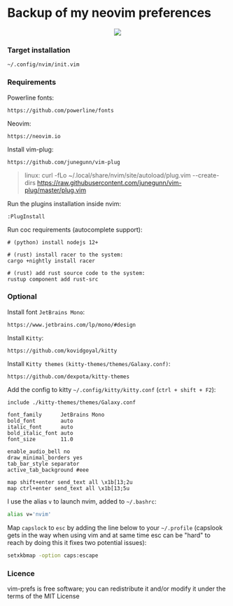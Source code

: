# Backup of my neovim preferences
<p align="center">
  <img src="data/screenshot.png?v=1"/>
</p>

### Target installation
```
~/.config/nvim/init.vim
```

### Requirements

Powerline fonts:
```
https://github.com/powerline/fonts
```

Neovim:
```
https://neovim.io
```

Install vim-plug:
```
https://github.com/junegunn/vim-plug
```
> linux: curl -fLo ~/.local/share/nvim/site/autoload/plug.vim --create-dirs https://raw.githubusercontent.com/junegunn/vim-plug/master/plug.vim

Run the plugins installation inside nvim:
```
:PlugInstall
```

Run coc requirements (autocomplete support):
```
# (python) install nodejs 12+

# (rust) install racer to the system:
cargo +nightly install racer

# (rust) add rust source code to the system:
rustup component add rust-src
```

### Optional
Install font `JetBrains Mono`:
```
https://www.jetbrains.com/lp/mono/#design
```

Install `Kitty`:
```
https://github.com/kovidgoyal/kitty
```

Install `Kitty themes` `(kitty-themes/themes/Galaxy.conf)`:
```
https://github.com/dexpota/kitty-themes
```

Add the config to kitty `~/.config/kitty/kitty.conf` (`ctrl + shift + F2`):
```
include ./kitty-themes/themes/Galaxy.conf

font_family      JetBrains Mono
bold_font        auto
italic_font      auto
bold_italic_font auto
font_size        11.0

enable_audio_bell no
draw_minimal_borders yes
tab_bar_style separator
active_tab_background #eee

map shift+enter send_text all \x1b[13;2u
map ctrl+enter send_text all \x1b[13;5u
```

I use the alias `v` to launch nvim, added to `~/.bashrc`:
```bash
alias v='nvim'
```

Map `capslock` to `esc` by adding the line below to your `~/.profile` (capslook gets in the way when using vim and at same time esc can be "hard" to reach by doing this it fixes two potential issues):
```bash
setxkbmap -option caps:escape
```

### Licence
vim-prefs is free software; you can redistribute it and/or modify it under the terms of the MIT License
